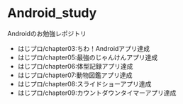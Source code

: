 # Android_study
Androidのお勉強レポジトリ  
- はじプロ/chapter03:ちわ！Androidアプリ達成
- はじプロ/chapter05:最強のじゃんけんアプリ達成
- はじプロ/chapter06:体型記録アプリ達成
- はじプロ/chapter07:動物図鑑アプリ達成
- はじプロ/chapter08:スライドショーアプリ達成
- はじプロ/chapter09:カウントダウンタイマーアプリ達成
